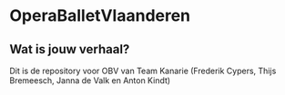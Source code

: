 # OperaBalletVlaanderen

<h2>Wat is jouw verhaal?</h2>
<p>Dit is de repository voor OBV van Team Kanarie (Frederik Cypers, Thijs Bremeesch, Janna de Valk en Anton Kindt)</p>
